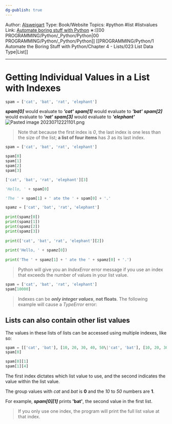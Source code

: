 ```yaml
---
dg-publish: true
---
```

Author: [Alsweigart](https://alsweigart.com/)
Type: Book/Website
Topics: #python #list #listvalues
Link: [Automate boring stuff with Python](https://automatetheboringstuff.com/)
∗:[[00 PROGRAMMING/Python/_Python/Python\|00 PROGRAMMING/Python/_Python/Python]] [[PROGRAMMING/Python/1 Automate the Boring Stuff with Python/Chapter 4 - Lists/023 List Data Type\|List]] 

---
# Getting Individual Values in a List with Indexes
```python
spam = ['cat', 'bat', 'rat', 'elephant']
```
___spam[0]___ would evaluate to ___'cat'___
___spam[1]___ would evaluate to ___'bat'___
___spam[2]___ would evaluate to ___'rat'___
___spam[3]___ would evaluate to ___'elephant'___
![Pasted image 20230712221101.png](/img/user/PROGRAMMING/Python/1%20Automate%20the%20Boring%20Stuff%20with%20Python/Z%20Python%20Images/Pasted%20image%2020230712221101.png)

>Note that because the first index is _0_, the last index is one less than the size of the list; __a list of four items__ has _3_ as its last index.

```python
spam = ['cat', 'bat', 'rat', 'elephant']

spam[0]
spam[1]
spam[2]
spam[3]

['cat', 'bat', 'rat', 'elephant'][3]

'Hello, ' + spam[0]

'The ' + spam[1] + ' ate the ' + spam[0] + '.'

spamz = ['cat', 'bat', 'rat', 'elephant']  
  
print(spamz[0])  
print(spamz[1])  
print(spamz[2])  
print(spamz[3])  
  
print(['cat', 'bat', 'rat', 'elephant'][2])  
  
print('Hello, ' + spamz[0])  
  
print('The ' + spamz[1] + ' ate the ' + spamz[0] + '.')
```

> Python will give you an _IndexError_ error message if you use an index that exceeds the number of values in your list value.

```python
spam = ['cat', 'bat', 'rat', 'elephant']
spam[10000]
```

> Indexes can be ___only integer values___, __not floats__. The following example will cause a _TypeError_ error:

## Lists can also contain other list values

The values in these lists of lists can be accessed using multiple indexes, like so:
```python
spam = [['cat', 'bat'], [10, 20, 30, 40, 50\|'cat', 'bat'], [10, 20, 30, 40, 50]]
spam[0]

spam[0][1]
spam[1][4]
```
The first index dictates which list value to use, and the second indicates the value within the list value. 

The group values with _cat_ and _bat_ is __0__ and the _10_ to _50_ numbers are __1__. 

For example, ___spam\[0]\[1]___ prints __'bat'__, the second value in the first list. 

>If you only use one index, the program will print the full list value at that index.